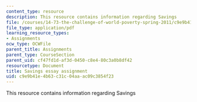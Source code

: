 ```yaml
---
content_type: resource
description: This resource contains information regarding Savings
file: /courses/14-73-the-challenge-of-world-poverty-spring-2011/c9e9b41e4b63c31c04aaac09c3854f23_MIT14_73S11_savings.pdf
file_type: application/pdf
learning_resource_types:
- Assignments
ocw_type: OCWFile
parent_title: Assignments
parent_type: CourseSection
parent_uid: cf47fd1d-af3d-0450-c8e4-80c3a0b8df42
resourcetype: Document
title: Savings essay assignment
uid: c9e9b41e-4b63-c31c-04aa-ac09c3854f23
---
```

This resource contains information regarding Savings


